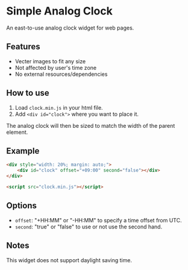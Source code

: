 # Simple Analog Clock

An east-to-use analog clock widget for web pages.

## Features

* Vecter images to fit any size
* Not affected by user's time zone
* No external resources/dependencies

## How to use

1. Load `clock.min.js` in your html file.
2. Add `<div id="clock">` where you want to place it.

The analog clock will then be sized to match the width of the parent element.

## Example

```html
<div style="width: 20%; margin: auto;">
    <div id="clock" offset="+09:00" second="false"></div>
</div>

<script src="clock.min.js"></script>
```

## Options

* `offset`: "+HH\:MM" or "-HH\:MM" to specify a time offset from UTC.
* `second`: "true" or "false" to use or not use the second hand.

## Notes

This widget does not support daylight saving time.

